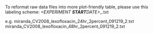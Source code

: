 To reformat raw data files into more plot-friendly table, please use this labeling scheme:
<PERSON>_<STRAIN>_<ANTIBIOTIC>_<INCUBATION>_<OXYGEN LEVELS>_<EXPERIMENT **START**DATE>_<MICvalue>_.txt

e.g. 
miranda_CV2008_lexofloxacin_24hr_2percent_091219_2.txt
miranda_CV2008_lexofloxacin_48hr_2percent_091219_2.txt
